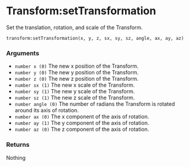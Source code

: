 <!--
category: reference
-->

Transform:setTransformation
===

Set the translation, rotation, and scale of the Transform.

    transform:setTransformation(x, y, z, sx, sy, sz, angle, ax, ay, az)

### Arguments

- `number x (0)` The new x position of the Transform.
- `number y (0)` The new y position of the Transform.
- `number z (0)` The new z position of the Transform.
- `number sx (1)` The new x scale of the Transform.
- `number sy (1)` The new y scale of the Transform.
- `number sz (1)` The new z scale of the Transform.
- `number angle (0)` The number of radians the Transform is rotated around its axis of rotation.
- `number ax (0)` The x component of the axis of rotation.
- `number ay (1)` The y component of the axis of rotation.
- `number az (0)` The z component of the axis of rotation.

### Returns

Nothing
